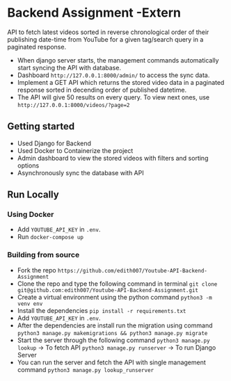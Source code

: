 # Backend Assignment -Extern

API to fetch latest videos sorted in reverse chronological order of their publishing
date-time from YouTube for a given tag/search query in a paginated response.

- When django server starts, the management commands automatically start syncing the API with database.
- Dashboard `http://127.0.0.1:8000/admin/` to access the sync data.
- Implement a GET API which returns the stored video data in a paginated response sorted in decending
  order of published datetime.
- The API will give 50 results on every query.  To view next ones, use `http://127.0.0.1:8000/videos/?page=2`


## Getting started

- Used Django for Backend
- Used Docker to Containerize the project
- Admin dashboard to view the stored videos with filters and sorting options
- Asynchronously sync the database with API


## Run Locally

### Using Docker

- Add `YOUTUBE_API_KEY` in `.env`.
- Run `docker-compose up`

### Building from source

- Fork the repo `https://github.com/edith007/Youtube-API-Backend-Assignment` 
- Clone the repo and type the following command in terminal
    `git clone git@github.com:edith007/Youtube-API-Backend-Assignment.git`
- Create a virtual environment using the python command
    `python3 -m venv env`
- Install the dependencies
    `pip install -r requirements.txt`
- Add `YOUTUBE_API_KEY` in `.env`.
- After the dependencies are install run the migration using command
    `python3 manage.py makemigrations && python3 manage.py migrate`
- Start the server through the following command
    `python3 manage.py lookup` -> To fetch API
    `python3 manage.py runserver` -> To run Django Server
- You can run the server and fetch the API with single management command
    `python3 manage.py lookup_runserver`
